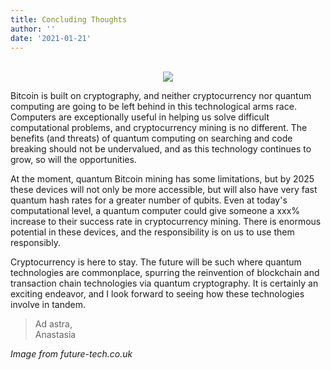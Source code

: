 ```yaml
---
title: Concluding Thoughts
author: ''
date: '2021-01-21'
---
```


<center>
</br>
<img src="https://www.future-tech.co.uk/wp-content/uploads/2020/07/Untitled-design-2new.png">
</center>


Bitcoin is built on cryptography, and neither cryptocurrency nor quantum computing are going to be left behind in this technological arms race. Computers are exceptionally useful in helping us solve difficult computational problems, and cryptocurrency mining is no different. The benefits (and threats) of quantum computing on searching and code breaking should not be undervalued, and as this technology continues to grow, so will the opportunities.

At the moment, quantum Bitcoin mining has some limitations, but by 2025 these devices will not only be more accessible, but will also have very fast quantum hash rates for a greater number of qubits. Even at today's computational level, a quantum computer could give someone a xxx% increase to their success rate in cryptocurrency mining. There is enormous potential in these devices, and the responsibility is on us to use them responsibly.

Cryptocurrency is here to stay. The future will be such where quantum technologies are commonplace, spurring the reinvention of blockchain and transaction chain technologies via quantum cryptography. It is certainly an exciting endeavor, and I look forward to seeing how these technologies involve in tandem.

>Ad astra,</br>
Anastasia

*Image from future-tech.co.uk*